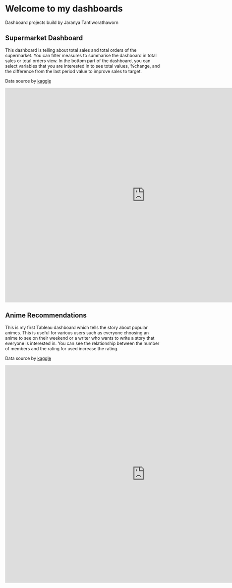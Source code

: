 # Welcome to my dashboards

<p>Dashboard projects build by Jaranya Tantiworathaworn </p>
<!-- <h2>Daily Covid Situation </h2>

<p>This dashboard is daily updated and used to follow covid situation separate by the patient types. 
In this dashboard, you can see overall daily covid patients and the ratio of the number of patients separated by types. 
Especially, the number of covid patients in line graph !!! you can see overall patient types together or you can select types of patients that you are interested in.</p>
<p align ='left'> Data source by <a href = "https://covid19.th-stat.com/en/api" target = "_blank"> กรมควบคุมโรค </a></p>

<p align = 'center'>
<iframe width="900" height="550" src="https://app.powerbi.com/view?r=eyJrIjoiY2FiYzA2MjItY2JkYy00NTE3LTg2NWEtNDM1NGJmNmU0YjU0IiwidCI6IjNhYjIwNWZhLTVjMWUtNDc2Yi04NDcyLWU5ZjIyZTM2MzhlZCIsImMiOjEwfQ%3D%3D&pageName=ReportSection" frameborder="0" allowFullScreen="true"></iframe>
</p>
	
<h2>Covid Situation by Provinces in Thailand</h2>
<p>The dashboard tells the number of covid patients in Thailand and you will see the province that most problem. You can filter province that has a problem by click on the bubble in the map, the red bubble means the number of covid patients is increasing, after that, you can see the cause of infection from the selected province. Bonus!!! you can see a number of covid patients overall from the tooltip on the map by holding the bubble on the map! 
</p>
<p align ='left'> Data source by <a href = "https://data.go.th/dataset/covid-19-daily" target = "_blank"> DGA </a></p>
<p align = 'center'>
<iframe width="900" height="550" src="https://app.powerbi.com/view?r=eyJrIjoiNjQ5ZjIwYTQtMzgwOC00NjM5LTlhZGMtMGVmNGQ3YjJhY2UxIiwidCI6IjNhYjIwNWZhLTVjMWUtNDc2Yi04NDcyLWU5ZjIyZTM2MzhlZCIsImMiOjEwfQ%3D%3D" frameborder="0" allowFullScreen="true"></iframe>
</p>

<h2>Sakila Film Rental Shop Monthly Report</h2>
<p>This report tells a story about monthly revenue in the film rental shop. You can see the cause of increase or decrease revenue and you will find the way to increase revenue by the film or the actors that people are interested in.
</p>
<p>Data source by Sakila Simple Database in MySQL</p>
<p align = 'center'>
<iframe width="900" height="550" src="https://app.powerbi.com/view?r=eyJrIjoiODQ4ZTk1ZGYtZmU3NS00NzMwLTk5MjgtZTg1MTg5ZWUxNWEzIiwidCI6IjNhYjIwNWZhLTVjMWUtNDc2Yi04NDcyLWU5ZjIyZTM2MzhlZCIsImMiOjEwfQ%3D%3D&pageName=ReportSection" frameborder="0" allowFullScreen="true"></iframe>
</p> -->
<h2>Supermarket Dashboard</h2>
<p> This dashboard is telling about total sales and total orders of the supermarket. You can filter measures to summarise the dashboard in total sales or total orders view. In the bottom part of the dashboard, you can select variables that you are interested in to see total values, %change, and the difference from the last period value to improve sales to target.</p>
<p>Data source by <a href = "https://www.kaggle.com/aungpyaeap/supermarket-sales" target="_blank">kaggle</a></p>

<p align = 'left'>
<iframe width="900" height="690" src="https://public.tableau.com/views/SupermarketReport/Dashboard6?:language=en-US&publish=yes&:display_count=n&:origin=viz_share_link:showVizHome=no&:embed=true" frameborder="0" allowFullScreen="true"></iframe>
</p>

<h2>Anime Recommendations</h2>
<p> This is my first Tableau dashboard which tells the story about popular animes. This is useful for various users such as everyone choosing an anime to see on their weekend or a writer who wants to write a story that everyone is interested in. You can see the relationship between the number of members and the rating for used increase the rating.</p>
<p>Data source by <a href = "https://www.kaggle.com/CooperUnion/anime-recommendations-database" target="_blank">kaggle</a></p>

<p align = 'left'>
<iframe width="900" height="700" src="https://public.tableau.com/views/AnimeRecommendations/Dashboard1?:language=en&:display_count=y&:origin=viz_share_link:showVizHome=no&:embed=true" frameborder="0" allowFullScreen="true"></iframe>
</p>

